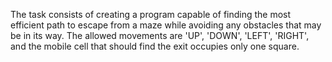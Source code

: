 The task consists of creating a program capable of finding the most efficient path to escape from a maze while avoiding any obstacles that may be in its way. The allowed movements are 'UP', 'DOWN', 'LEFT', 'RIGHT', and the mobile cell that should find the exit occupies only one square.
